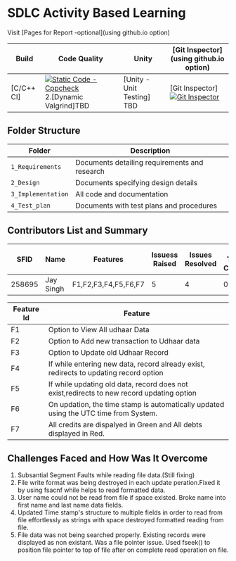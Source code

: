 # SDLC Activity Based Learning

Visit [Pages for Report -optional](using github.io option)

Build | Code Quality | Unity | [Git Inspector](using github.io option)
------|----------|-------|--------------
[C/C++ CI]| [![Static Code - Cppcheck](https://github.com/codemonk-007/LnT_Mini-Project1/actions/workflows/cpp-check.yml/badge.svg)](https://github.com/codemonk-007/LnT_Mini-Project1/actions/workflows/cpp-check.yml) 2.[Dynamic Valgrind]TBD| [Unity - Unit Testing] TBD| [Git Inspector] [![Git Inspector](https://github.com/codemonk-007/LnT_Mini-Project1/actions/workflows/gir_inspect.yml/badge.svg)](https://github.com/codemonk-007/LnT_Mini-Project1/actions/workflows/gir_inspect.yml)|


## Folder Structure
Folder             | Description
-------------------| -----------------------------------------
`1_Requirements`   | Documents detailing requirements and research
`2_Design`         | Documents specifying design details
`3_Implementation` | All code and documentation
`4_Test_plan`      | Documents with test plans and procedures

## Contributors List and Summary

SFID  |  Name   |    Features    | Issuess Raised |Issues Resolved|No Test Cases|Test Case Pass
-------|---------|----------------|----------------|---------------|-------------|--------------
258695 | Jay Singh  | F1,F2,F3,F4,F5,F6,F7    | 5    | 4 |0  |0   
   

| Feature Id | Feature |
| -----------|---------|
|F1| Option to View All udhaar Data |
|F2| Option to Add new transaction to Udhaar data|
|F3| Option to Update old Udhaar Record |
|F4| If while entering new data, record already exist, redirects to updating record option|
|F5| If while updating old data, record does not exist,redirects to new record updating option|
|F6| On updation, the time stamp is automatically updated using the UTC time from System.|
|F7| All credits are dispalyed in Green and All  debts displayed in Red.

## Challenges Faced and How Was It Overcome

1. Subsantial Segment Faults while reading file data.(Still fixing)
2. File write format was being destroyed in each update peration.Fixed it by using fsacnf while helps to read formatted data.
3. User name could not be read from file if space existed. Broke name into first name and last name data fields.
4. Updated Time stamp's structure to multiple fields in order to read from file effortlessly as strings with space destroyed formatted reading from file.
5. File data was not being searched properly. Existing records were displayed as non existant. Was a file pointer issue. Used fseek() to position file pointer to top of file after on complete read operation on file.



